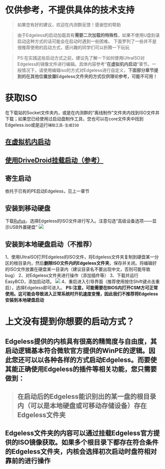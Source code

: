 # **仅供参考，不提供具体的技术支持**
>如果您有好的建议，欢迎在内测群反馈！感谢您的帮助

>由于Edgeless的启动加载具有**需要二次加载的特殊性**，如果不使用U盘刻录启动这种方式的话可能会在启动时遇到一些困难。
>下面罗列了一些并不是很推荐使用的启动方式，感兴趣的同学们可以折腾一下玩玩

>PS:在实践这些启动方式之前，建议先了解一下如何使用UltraISO对Edgeless的镜像文件进行编辑。具体内容参考“**在虚拟机内启动**”章节。一般情况下，请使用编辑iso的方式对Edgeless进行自定义，**下面部分章节提到的在其他位置放置Edgeless文件夹的方式仅供理论参考，可能不可用！**




# 获取ISO
在下载站的Socket文件夹内，或是在内测群的“离线制作”文件夹内找到ISO文件并下载；如果您已经使用过启动盘制作工具，您也可以在core文件夹中找到Edgeless.iso或是运行`辅助工具-生成ISO`










## [在虚拟机内启动](Edgeless开发环境的搭建.md)


## [使用DriveDroid挂载启动（参考）](https://www.coolapk.com/feed/11167765?shareKey=M2NmM2IyMjkzNjE1NWNhZGM0MTE~&shareUid=1077555&shareFrom=com.coolapk.market\_9.1-alpha3)


## 寄生启动
依托于已有的PE启动Edgeless，见上一章节



## 安装到移动硬盘
下载[Rufus](http://rufus.ie/)，选择Edgeless的ISO文件进行写入。注意勾选“高级设备选项——显示USB外置硬盘”
![](images/QQ图片20190816131311.png)



## 安装到本地硬盘启动（不推荐）
1、使用UltraISO打开Edgeless的ISO文件，将Edgeless文件夹复制到硬盘某一分区的根目录内，然后**删除ISO文件内的Edgeless文件夹**，保存并关闭。将编辑好的ISO文件放置在硬盘某一目录内（建议目录名不要出现中文，否则可能导致bug）
2、对Edgeless文件夹进行操作（添加插件等）
3、下载并运行EasyBCD，添加启动项。
![](images/EasyBCD添加ISO镜像启动项GIF教程_314.jpg)
4、重启进入引导界面（推荐使用按住Shift键点击重启），选择Edgeless即可进入。
**PS:注意，可能需要在BIOS内打开CSM方可正常使用。这可能会导致进入正常系统时开机速度变慢，因此我们不推荐将Edgeless安装到本地硬盘启动**





# 上文没有提到你想要的启动方式？
## Edgeless提供的内核具有很高的精简度与自由度，其启动逻辑基本符合微软官方提供的WinPE的逻辑。因此您还可以以各种各样的方式启动Edgeless。而要使其能正确使用Edgeless的插件等相关功能，您只需要做到：
> ## **在启动后的Edgeless能识别出的某一盘的根目录内（可以是本地硬盘或可移动存储设备）存在Edgeless文件夹**
## Edgeless文件夹的内容可以通过挂载Edgeless官方提供的ISO镜像获取。如果多个根目录下都存在符合条件的Edgeless文件夹，内核会选择初次启动时盘符相对靠前的进行操作
